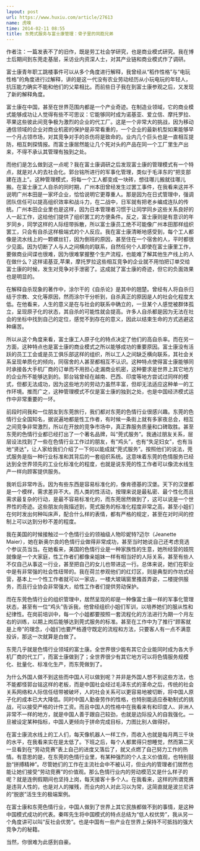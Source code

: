 ```yaml
---
layout: post
url: https://www.huxiu.com/article/27613
name: 虎嗅
time: 2014-02-11 08:55
title: 东莞式服务与富士康管理：骨子里的同胞兄弟
---
```

作者注：一篇发表不了的旧作，既是劳工社会学研究，也是商业模式研究。我在博士后期间到东莞走基层，采访业内资深人士，对其产业链和商业模式作了调研。

富士康青年职工跳楼事件可以从多个角度进行解释，我曾经从“稻作性格”与“电玩性格”的角度进行过解释，讲的是这一代没有农业劳动经历从小玩电玩的年轻人，抗压能力确实不能和他们的父辈相比。而前些日子我在到富士康参观之后，又发现了新的解释角度。

富士康在中国，甚至在世界范围内都是一个产业奇迹。在制造业领域，它的商业模式能够成功让人觉得有些不可思议：它能够同时成为诺基亚、爱立信、摩托罗拉、苹果这些彼此间竞争极为激烈的企业的代工厂。这是一个非常大的挑战，因为移动通信领域的企业对商业机密的保护是非常看重的，一个企业的最新机型如果能够早一个月占领市场，对其竞争对手的杀伤将是致命的。业内几个巨头也是一直相互提防，相互刺探情报。而富士康居然能让几个死对头的产品在同一个工厂里生产出来，不得不承认其管理有独到之处。

而他们是怎么做到这一点呢？我在富士康调研之后发现富士康的管理模式有一个特点，就是对人的去社会化。郭台铭所进行的军事化管理，类似于毛泽东的“把支部建在连上”。这种管理模式，将每一个工人都变成一块砖，想往哪儿搬就往哪儿搬。在富士康工人自杀的同时期，广州本田曾经发生过罢工事件，在我看来这并不说明广州本田是一家坏企业，恰恰说明它更尊重人。那是因为在日式管理中，强调团队信任可以提高组织效率和战斗力，在二战中，日军就有把老乡编成连队的传统。广州本田企业里也是这样，因为日本管理者习惯于让同学同乡这些关系良好的人一起工作，这给他们提供了组织罢工的方便条件。反之，富士康则是有意识的年岁同乡，同学这样的人际纽带拆散，所以富士康员工绝不可能像广州本田那样组织罢工，只会有自杀这样极端式的个人反应。我在富士康清晰地感受到，每个工人都像是流水线上的一颗螺丝钉，因为倒班的原因，甚至住在一个宿舍的人，平时都很少见面。因为切断了人与人之间横向的联系，自然任何个人即使在富士康里工作，要做商业间谍也很难，因为很难掌握整个生产流程，也能难了解其他生产线上的人在做什么？这样诺基亚,苹果，摩托罗拉这些相互竞争的企业就不用怕把订单交给富士康的时候，发生对竞争对手泄密了。这成就了富士康的奇迹，但它的负面效果也是明显的。

在解释自杀现象的著作中，涂尔干的《自杀论》是其中的翘楚。曾经有人将自杀归结于宗教、文化等原因，然而涂尔干分析到，自杀真正的原因是人的社会化程度太低。在他看来，人生的意义是在与社会的联系中确立的，一旦某个人感觉被群体孤立，呈现原子化的状态，其自杀的可能性就会提高。许多人自杀都是因为无法在社会的坐标中找到自己的定位，感觉不到存在的意义，因此以结束生命的方式逃避这种痛苦。

所以从这个角度来看，富士康工人原子化的特点决定了他们的高自杀率。而在另一方面，这种特点也是富士康的商业模式之所以能够成功的重要原因。富士康没有活跃的员工工会或是员工俱乐部这样的组织，所以工人之间缺乏横向联系，其社会关系呈现单质化的倾向，同宿舍的人甚至都相互不认识。这种特点使得富士康能够同时承接各大手机厂商的订单而不用担心走漏商业机密，这种要求是世界上其它地方的企业所不能够达到的。郭台铭曾经在越南、巴西、印度等地方尝试过同样的模式，但都无法成功，因为这些地方的劳动力虽然丰富，但却无法适应这种单一的工作环境。推而广之，这种管理模式不仅是富士康的独到之处，也是中国经济模式运作中非常重要的一环。

前段时间我和一位朋友到东莞旅行，我们都对东莞的色情行业很感兴趣。东莞的色情行业全国知名，据说遍地都是性工作者，有时候一条街上就有多家夜总会，相互之间竞争非常激烈，所以在开放的竞争市场中，真正靠服务质量和口碑取胜。甚至东莞的色情行业都已经打出了一个著名品牌，叫“莞式服务”。我通过朋友关系，层层设法找到了一些在色情行业工作过的朋友，有“鸡头”，也有“失足妇女”，也有当地“贤达”，让人家给我们介绍了一下何以能成就“莞式服务”。按照他们的说法，莞式服务是指一种行业标准和其背后的一套组织系统。这意味着东莞的色情服务已经达到全世界领先的工业化标准化的程度，也就是说东莞的性工作者可以像流水线生产一样向顾客提供服务。

我听后非常咋舌。因为有些东西是容易标准化的，像肯德基的汉堡。天下的汉堡都是一个模样，需求差异不大。而人类的性活动，按理来说是最私密、最个性化而且需求最复杂的行动，是最不容易标准化的，而东莞居然做到了，这可以说是一个世界性的奇迹。这些朋友向我描述到，莞式服务的标准化程度非常之高，甚至小姐们在何时发出何种叫床声，配合什么样的表情，都有严格的规定，甚至在对时间的控制上可以达到分秒不差的程度。

我在美国的时候接触过一个色情行业的领袖级人物珍妮特?迈尔（Jeanette Maier），她在新奥尔良的色情行业做得非常成功，甚至当时她说自己还考虑竞选个参议员当当。在她看来，美国的色情行业是一种家族性的生意，她所经营的妓院就像是一个大家庭，性工作者们都像亲姐妹一样有相当好的人际关系，甚至有些人不仅自己从事这一行业，甚至把自己的女儿也带进这一行。总体来说，她们在职业中是有非常强的社会性纽带的。我在荷兰参观他们的红灯区，则是典型的作坊式经营，基本上一个性工作者就可以一家店，一楼大玻璃窗里搔首弄姿，二楼提供服务，而且行业协会非常强大，给性工作者们提供劳动保护。

而在东莞色情行业的组织管理中，居然呈现的却是一种像富士康一样的军事化管理状态，甚至有一位“鸡头”告诉我，他曾经组织小姐们军训，以培养她们的服从性和纪律性。在岗前培训中，每一个小姐都要按照一套流程化的方法进行为期一个月左右的训练，以期上岗后能够达到莞式服务的标准。甚至在工作中为了推行“顾客就是上帝”的理念，小姐们也要严格遵守既定的流程和方法，只要客人有一点不满意投诉，那这一次就算是白做了。

东莞几乎就是色情行业领域的富士康。全世界很少能有其它企业能同时成为各大手机厂商的代工厂，而富士康做到了；全世界很少有其它地方可以将色情服务规模化、批量化、标准化生产，而东莞做到了。

为什么外国人做不到这些而中国人可以做到呢？并非是外国人想不到这些方法，也不能都怪郭台铭这样的老板，而是中国社会经过毛泽东式的革命之后，传统的社会关系网络和人际信任纽带被破坏，人的社会关系可以更容易地被切断，将中国人原子化的成本已大大降低。同时中国人勤奋劳作的性格，也特别能适应泰勒制式的挑战，可以接受严格的计件工资。而且中国人的性格中在我看来有和印度人、非洲人非常不一样的地方，就是中国人善于跟自己较劲，也就是边际投入的自我强化。一旦被设定某种指标，中国人更倾向于拼命完成目标，力图比别人做得好。

在富士康流水线上的工人们，每天像机器人一样工作，而收入也就是每月两三千块的水平，在我看来实在是太低了。下班之后，每个人都累得只想睡觉，然而第二天一旦看到在“劳动竞赛”表上自己的进度又落后了，就又点燃了自己努力工作的热情。有意思的是，在东莞的色情行业里，有某种强烈的个人主义价值观，也特别鼓励“拼搏精神”。尽管她们的工作在主流社会中不被认可，但业内的管理者们居然也能让她们接受“劳动竞赛”的价值观。那么色情行业内的劳动模范又是什么样子的呢？就是连例假期间也坚持上岗，每天接客十多个人。在我看来，这样的所谓竞赛是违背人性的，也是对人的摧残，而业内的人对此习以为常，这简直就是波兰尼讲的“脱嵌”活生生的极端案例。

在富士康和东莞色情行业，中国人做到了世界上其它民族都做不到的事情，是这种中国模式成功的代表。秦晖先生将中国模式的特点总结为“低人权优势”，我从另一个角度讲可以叫“反社会优势”。也是中国有一些产业在世界上保持不可抵挡的强大竞争力的秘籍。

当然，你很难为此感到自豪。

